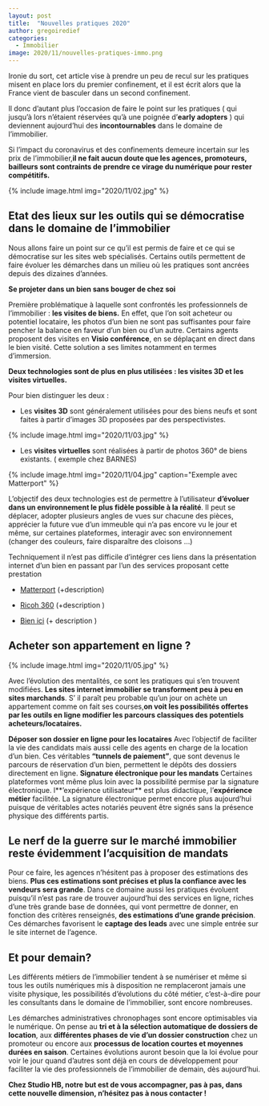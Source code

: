 ```yaml
---
layout: post
title:  "Nouvelles pratiques 2020"
author: gregoiredief
categories:
  - Immobilier
image: 2020/11/nouvelles-pratiques-immo.png
---
```


Ironie du sort, cet article vise à prendre un peu de recul sur les pratiques misent en place lors du premier confinement, et il est écrit alors que la France vient de basculer dans un second confinement.

Il donc d’autant plus l’occasion de faire le point sur les pratiques ( qui jusqu’à lors n’étaient réservées qu’à une poignée d’**early adopters** ) qui deviennent aujourd’hui des **incontournables** dans le domaine de l’immobilier.

Si l’impact du coronavirus et des confinements demeure incertain sur les prix de l’immobilier,**il ne fait aucun doute que les agences, promoteurs, bailleurs sont contraints de prendre ce virage du numérique pour rester compétitifs.**

{% include image.html img="2020/11/02.jpg" %}

## Etat des lieux sur les outils qui se démocratise dans le domaine de l’immobilier

Nous allons faire un point sur ce qu’il est permis de faire et ce qui se démocratise sur les sites web spécialisés. Certains outils permettent de faire évoluer les démarches dans un milieu où les pratiques sont ancrées depuis des dizaines d’années.

**Se projeter dans un bien sans bouger de chez soi**

Première problématique à laquelle sont confrontés les professionnels de l’immobilier : **les visites de biens.**
En effet, que l’on soit acheteur ou potentiel locataire, les photos d’un bien ne sont pas suffisantes pour faire pencher la balance en faveur d’un bien ou d’un autre. Certains agents proposent des visites en **Visio conférence**, en se déplaçant en direct dans le bien visité. Cette solution a ses limites notamment en termes d’immersion.

**Deux technologies sont de plus en plus utilisées : les visites 3D et les visites virtuelles.**

Pour bien distinguer les deux :
* Les **visites 3D** sont généralement utilisées pour des biens neufs et sont faites à partir d’images 3D proposées par des perspectivistes.

{% include image.html img="2020/11/03.jpg" %}

* Les **visites virtuelles** sont réalisées à partir de photos 360° de biens existants. ( exemple chez BARNES)

{% include image.html img="2020/11/04.jpg" caption="Exemple avec Matterport" %}

L’objectif des deux technologies est de permettre à l’utilisateur **d’évoluer dans un environnement le plus fidèle possible à la réalité**. Il peut se déplacer, adopter plusieurs angles de vues sur chacune des pièces, apprécier la future vue d’un immeuble qui n’a pas encore vu le jour et même, sur certaines plateformes,  interagir avec son environnement (changer des couleurs, faire disparaître des cloisons …)

Techniquement il n’est pas difficile d’intégrer ces liens dans la présentation internet d’un bien en passant par l’un des services proposant cette prestation

* [Matterport](https://matterport.com/fr) (+description)

* [Ricoh 360](https://www.ricohtours.com/?utm_source=google&utm_medium=cpc&utm_campaign=2020_2q&gclid=Cj0KCQiAwf39BRCCARIsALXWETw3tvgcq0qE0byGAMWBP7m5ovLbozwALqR1M6up6lN7Gu6u_SHbbjcaAiibEALw_wcB) (+description )

* [Bien ici](https://www.bienici.com/) (+ description )

## Acheter son appartement en ligne ?

{% include image.html img="2020/11/05.jpg" %}

Avec l’évolution des mentalités, ce sont les pratiques qui s’en trouvent modifiées. **Les sites internet immobilier se transforment peu à peu en sites marchands**. S’ il paraît peu probable qu’un jour on achète un appartement comme on fait ses courses,**on voit les possibilités offertes par les outils en ligne modifier les parcours classiques des potentiels acheteurs/locataires.**

**Déposer son dossier en ligne pour les locataires**
Avec l’objectif de faciliter la vie des candidats mais aussi celle des agents en charge de la location d’un bien. Ces véritables **“tunnels de paiement”**, que sont devenus le parcours de réservation d’un bien, permettent le dépôts des dossiers directement en ligne.
**Signature électronique pour les mandats**
Certaines plateformes vont même plus loin avec la possibilité permise par la signature électronique. l**’expérience utilisateur** est plus didactique, l’**expérience métier** facilitée.
La signature électronique permet encore plus aujourd’hui puisque de véritables actes notariés peuvent être signés sans la présence physique des différents partis.

## Le nerf de la guerre sur le marché immobilier reste évidemment l’acquisition de mandats

Pour ce faire, les agences n’hésitent pas à proposer des estimations des biens. **Plus ces estimations sont précises et plus la confiance avec les vendeurs sera grande**. Dans ce domaine aussi les pratiques évoluent puisqu’il n’est pas rare de trouver aujourd’hui des services en ligne, riches d’une très grande base de données, qui vont permettre de donner, en fonction des critères renseignés, **des estimations d’une grande précision**. Ces démarches favorisent le **captage des leads** avec une simple entrée sur le site internet de l’agence.

## Et pour demain?

Les différents métiers de l’immobilier tendent à se numériser et même si tous les outils numériques mis à disposition ne remplaceront jamais une visite physique, les possibilités d’évolutions du côté métier, c’est-à-dire pour les consultants dans le domaine de l’immobilier, sont encore nombreuses.

Les démarches administratives chronophages sont encore optimisables via le numérique. On pense au **tri et à la sélection automatique de dossiers de location**, aux **différentes phases de vie d’un dossier construction** chez un promoteur ou encore aux **processus de location courtes et moyennes durées en saison**.
Certaines évolutions auront besoin que la loi évolue pour voir le jour quand d’autres sont déjà en cours de développement pour faciliter la vie des professionnels de l’immobilier de demain, dès aujourd’hui.

**Chez Studio HB, notre but est de vous accompagner, pas à pas, dans cette nouvelle dimension, n’hésitez pas à nous contacter !**
